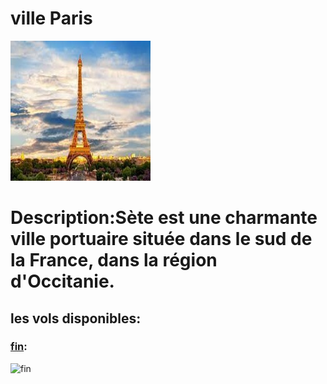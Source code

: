 # ville Paris
![sete](../ressources/paris.jpg)

# Description:Sète est une charmante ville portuaire située dans le sud de la France, dans la région d'Occitanie. 

## les vols disponibles:
### [fin](fin.md):
![fin](../fin/fin.jpg)
